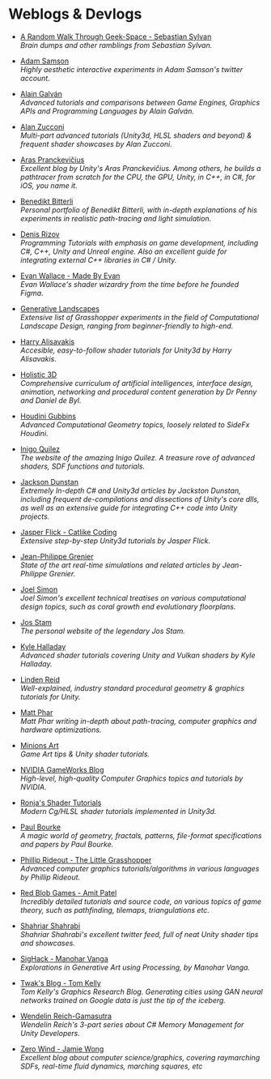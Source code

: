 Weblogs & Devlogs
======
* [A Random Walk Through Geek-Space - Sebastian Sylvan](https://www.sebastiansylvan.com/)
<br/>_Brain dumps and other ramblings from Sebastian Sylvan._

* [Adam Samson](https://twitter.com/adamshmamshon)
<br/>_Highly aesthetic interactive experiments in Adam Samson's twitter account._

* [Alain Galván](https://alain.xyz/blog)
<br/>_Advanced tutorials and comparisons between Game Engines, Graphics APIs and Programming Languages by Alain Galván._

* [Alan Zucconi](https://www.alanzucconi.com/)
<br/>_Multi-part advanced tutorials (Unity3d, HLSL shaders and beyond) & frequent shader showcases by Alan Zucconi._

* [Aras Pranckevičius](https://aras-p.info/)
<br/>_Excellent blog by Unity's Aras Pranckevičius. Among others, he builds a pathtracer from scratch for the CPU, the GPU, Unity, in C++, in C#, for iOS, you name it._

* [Benedikt Bitterli](https://benedikt-bitterli.me/portfolio.html)
<br/>_Personal portfolio of Benedikt Bitterli, with in-depth explanations of his experiments in realistic path-tracing and light simulation._

* [Denis Rizov](https://denisrizov.com/)
<br/>_Programming Tutorials with emphasis on game development, including C#, C++, Unity and Unreal engine. Also an excellent guide for integrating external C++ libraries in C# / Unity._

* [Evan Wallace - Made By Evan](http://madebyevan.com/)
<br/>_Evan Wallace's shader wizardry from the time before he founded Figma._

* [Generative Landscapes](https://generativelandscapes.wordpress.com/)
<br/>_Extensive list of Grasshopper experiments in the field of Computational Landscape Design, ranging from beginner-friendly to high-end._

* [Harry Alisavakis](http://halisavakis.com/)
<br/>_Accesible, easy-to-follow shader tutorials for Unity3d by Harry Alisavakis._

* [Holistic 3D](https://holistic3d.com/)
<br/>_Comprehensive curriculum of artificial intelligences, interface design, animation, networking and procedural content generation by Dr Penny and Daniel de Byl._

* [Houdini Gubbins](https://houdinigubbins.wordpress.com/)
<br/>_Advanced Computational Geometry topics, loosely related to SideFx Houdini._

* [Inigo Quilez](https://www.iquilezles.org/)
<br/>_The website of the amazing Inigo Quilez. A treasure rove of advanced shaders, SDF functions and tutorials._

* [Jackson Dunstan](https://jacksondunstan.com/)
<br/> _Extremely In-depth C# and Unity3d articles by Jackston Dunstan, including frequent de-compilations and dissections of Unity's core dlls, as well as an extensive guide for integrating C++ code into Unity projects._

* [Jasper Flick - Catlike Coding](https://catlikecoding.com/)
<br/>_Extensive step-by-step Unity3d tutorials by Jasper Flick._

* [Jean-Philippe Grenier](http://jpgrenier.org/)
<br/>_State of the art real-time simulations and related articles by Jean-Philippe Grenier._

* [Joel Simon](http://www.joelsimon.net)
<br/> _Joel Simon's excellent technical treatises on various computational design topics, such as coral growth end evolutionary floorplans._

* [Jos Stam](https://www.josstam.com)
<br/> _The personal website of the legendary Jos Stam._

* [Kyle Halladay](http://kylehalladay.com/archive.html)
<br/>_Advanced shader tutorials covering Unity and Vulkan shaders by Kyle Halladay._

* [Linden Reid](https://lindenreid.wordpress.com/)
<br/>_Well-explained, industry standard procedural geometry & graphics tutorials for Unity._

* [Matt Phar](https://pharr.org/matt/blog/)
<br/>_Matt Phar writing in-depth about path-tracing, computer graphics and hardware optimizations._

* [Minions Art](https://www.patreon.com/minionsart/posts)
<br/>_Game Art tips & Unity shader tutorials._

* [NVIDIA GameWorks Blog](https://developer.nvidia.com/gameworks/blog)
<br/>_High-level, high-quality Computer Graphics topics and tutorials by NVIDIA._

* [Ronja's Shader Tutorials](https://www.ronja-tutorials.com/)
<br/>_Modern Cg/HLSL shader tutorials implemented in Unity3d._

* [Paul Bourke](http://paulbourke.net/)
<br/>_A magic world of geometry, fractals, patterns, file-format specifications and papers by Paul Bourke._

* [Phillip Rideout - The Little Grasshopper](https://prideout.net/)
<br/>_Advanced computer graphics tutorials/algorithms in various languages by Phillip Rideout._

* [Red Blob Games - Amit Patel](https://www.redblobgames.com/)
<br/> _Incredibly detailed tutorials and source code, on various topics of game theory, such as pathfinding, tilemaps, triangulations etc._

* [Shahriar Shahrabi](https://twitter.com/IRCSS)
<br/> _Shahriar Shahrabi's excellent twitter feed, full of neat Unity shader tips and showcases._

* [SigHack - Manohar Vanga](https://sighack.com/)
<br/>_Explorations in Generative Art using Processing, by Manohar Vanga._

* [Twak's Blog - Tom Kelly](https://www.twak.co.uk/)
<br/> _Tom Kelly's Graphics Research Blog. Generating cities using GAN neural networks trained on Google data is just the tip of the iceberg._

* [Wendelin Reich-Gamasutra](http://www.gamasutra.com/blogs/WendelinReich/20131109/203841/C_Memory_Management_for_Unity_Developers_part_1_of_3.php)
<br/>_Wendelin Reich's 3-part series about C# Memory Management for Unity Developers._

* [Zero Wind - Jamie Wong](http://jamie-wong.com/2016/08/05/webgl-fluid-simulation/)
<br/>_Excellent blog about computer science/graphics, covering raymarching SDFs, real-time fluid dynamics, marching squares, etc_
